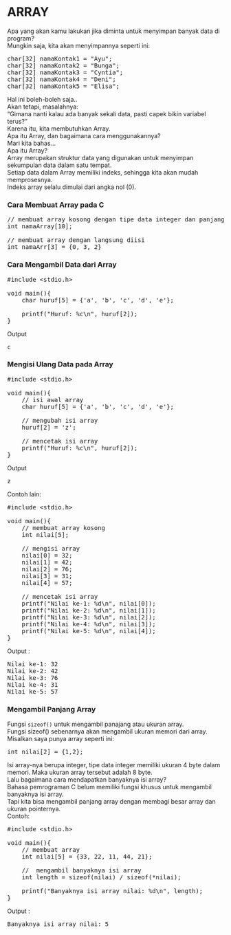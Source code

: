 # ARRAY

Apa yang akan kamu lakukan jika diminta untuk menyimpan banyak data di program?<br>
Mungkin saja, kita akan menyimpannya seperti ini:<br>

<pre>
char[32] namaKontak1 = "Ayu";
char[32] namaKontak2 = "Bunga";
char[32] namaKontak3 = "Cyntia";
char[32] namaKontak4 = "Deni";
char[32] namaKontak5 = "Elisa";
</pre>

Hal ini boleh-boleh saja..<br>
Akan tetapi, masalahnya:<br>
“Gimana nanti kalau ada banyak sekali data, pasti capek bikin variabel terus?”<br>
Karena itu, kita membutuhkan Array.<br>
Apa itu Array, dan bagaimana cara menggunakannya?<br>
Mari kita bahas…<br>
Apa itu Array?<br>
Array merupakan struktur data yang digunakan untuk menyimpan sekumpulan data dalam satu tempat.<br>
Setiap data dalam Array memiliki indeks, sehingga kita akan mudah memprosesnya.<br>
Indeks array selalu dimulai dari angka nol (0).<br>

### Cara Membuat Array pada C

<pre>
// membuat array kosong dengan tipe data integer dan panjang 10
int namaArray[10];

// membuat array dengan langsung diisi
int namaArr[3] = {0, 3, 2}
</pre>

### Cara Mengambil Data dari Array

<pre>
#include &lt;stdio.h&gt;

void main(){
    char huruf[5] = {'a', 'b', 'c', 'd', 'e'};

    printf("Huruf: %c\n", huruf[2]);
}
</pre>

Output

<pre>
c
</pre>

### Mengisi Ulang Data pada Array

<pre>
#include &lt;stdio.h&gt;

void main(){
    // isi awal array
    char huruf[5] = {'a', 'b', 'c', 'd', 'e'};

    // mengubah isi array
    huruf[2] = 'z';

    // mencetak isi array
    printf("Huruf: %c\n", huruf[2]);
}
</pre>

Output

<pre>
z
</pre>

Contoh lain: <br>

<pre>
#include &lt;stdio.h&gt;

void main(){
    // membuat array kosong
    int nilai[5];

    // mengisi array
    nilai[0] = 32;
    nilai[1] = 42;
    nilai[2] = 76;
    nilai[3] = 31;
    nilai[4] = 57;

    // mencetak isi array
    printf("Nilai ke-1: %d\n", nilai[0]);
    printf("Nilai ke-2: %d\n", nilai[1]);
    printf("Nilai ke-3: %d\n", nilai[2]);
    printf("Nilai ke-4: %d\n", nilai[3]);
    printf("Nilai ke-5: %d\n", nilai[4]);
}
</pre>

Output :<br>

<pre>
Nilai ke-1: 32
Nilai ke-2: 42
Nilai ke-3: 76
Nilai ke-4: 31
Nilai ke-5: 57
</pre>

### Mengambil Panjang Array

Fungsi <code>sizeof()</code> untuk mengambil panajang atau ukuran array.<br>
Fungsi sizeof() sebenarnya akan mengambil ukuran memori dari array.<br>
Misalkan saya punya array seperti ini:<br>

<pre>
int nilai[2] = {1,2};
</pre>

Isi array-nya berupa integer, tipe data integer memiliki ukuran 4 byte dalam memori. Maka ukuran array tersebut adalah 8 byte.<br>
Lalu bagaimana cara mendapatkan banyaknya isi array?<br>
Bahasa pemrograman C belum memiliki fungsi khusus untuk mengambil banyaknya isi array.<br>
Tapi kita bisa mengambil panjang array dengan membagi besar array dan ukuran pointernya.<br>
Contoh:

<pre>
#include &lt;stdio.h&gt;

void main(){
    // membuat array
    int nilai[5] = {33, 22, 11, 44, 21};

    //  mengambil banyaknya isi array
    int length = sizeof(nilai) / sizeof(*nilai);

    printf("Banyaknya isi array nilai: %d\n", length);
}
</pre>

Output :

<pre>
Banyaknya isi array nilai: 5
</pre>
